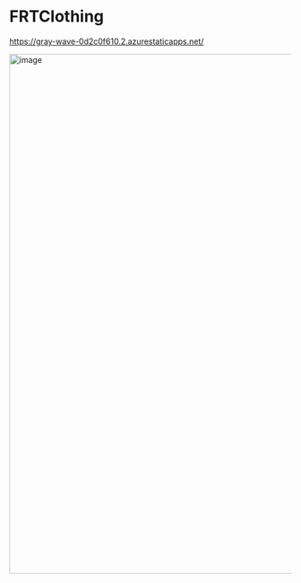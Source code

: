 # FRTClothing

https://gray-wave-0d2c0f610.2.azurestaticapps.net/

<img width="927" alt="image" src="https://user-images.githubusercontent.com/116998797/201106388-eb514b58-68df-4d92-b044-d3c34fde808f.png">
